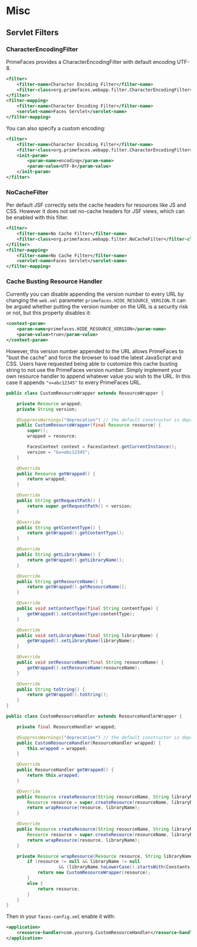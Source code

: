 # Misc

## Servlet Filters

### CharacterEncodingFilter

PrimeFaces provides a CharacterEncodingFilter with default encoding UTF-8.

```xml
<filter>
    <filter-name>Character Encoding Filter</filter-name>
    <filter-class>org.primefaces.webapp.filter.CharacterEncodingFilter</filter-class>
</filter>
<filter-mapping>
    <filter-name>Character Encoding Filter</filter-name>
    <servlet-name>Faces Servlet</servlet-name>
</filter-mapping>
```

You can also specify a custom encoding:

```xml
<filter>
    <filter-name>Character Encoding Filter</filter-name>
    <filter-class>org.primefaces.webapp.filter.CharacterEncodingFilter</filter-class>
    <init-param>
        <param-name>encoding</param-name>
        <param-value>UTF-8</param-value>
    </init-param>
</filter>
```

### NoCacheFilter

Per default JSF correctly sets the cache headers for resources like JS and CSS.
However it does not set no-cache headers for JSF views, which can be enabled with this filter.

```xml
<filter>
    <filter-name>No Cache Filter</filter-name>
    <filter-class>org.primefaces.webapp.filter.NoCacheFilter</filter-class>
</filter>
<filter-mapping>
    <filter-name>No Cache Filter</filter-name>
    <servlet-name>Faces Servlet</servlet-name>
</filter-mapping>
```

### Cache Busting Resource Handler

Currently you can disable appending the version number to every URL by changing the `web.xml` parameter `primefaces.HIDE_RESOURCE_VERSION`. 
It can be argued whether putting the version number on the URL is a security risk or not, but this property disables it:

```xml
<context-param>
    <param-name>primefaces.HIDE_RESOURCE_VERSION</param-name>
    <param-value>true</param-value>
</context-param>
```

However, this version number appended to the URL allows PrimeFaces to "bust the cache" and force the browser to load
the latest JavaScript and CSS.  Users have requested being able to customize this cache busting string to not use 
the PrimeFaces version number.  Simply implement your own resource handler to append whatever value you wish to the URL. In this
case it appends `"v=abc12345"` to every PrimeFaces URL.

```java
public class CustomResourceWrapper extends ResourceWrapper {

    private Resource wrapped;
    private String version;

    @SuppressWarnings("deprecation") // the default constructor is deprecated in JSF 2.3
    public CustomResourceWrapper(final Resource resource) {
        super();
        wrapped = resource;

        FacesContext context = FacesContext.getCurrentInstance();
        version = "&v=abc12345";
    }

    @Override
    public Resource getWrapped() {
        return wrapped;
    }

    @Override
    public String getRequestPath() {
        return super.getRequestPath() + version;
    }

    @Override
    public String getContentType() {
        return getWrapped().getContentType();
    }

    @Override
    public String getLibraryName() {
        return getWrapped().getLibraryName();
    }

    @Override
    public String getResourceName() {
        return getWrapped().getResourceName();
    }

    @Override
    public void setContentType(final String contentType) {
        getWrapped().setContentType(contentType);
    }

    @Override
    public void setLibraryName(final String libraryName) {
        getWrapped().setLibraryName(libraryName);
    }

    @Override
    public void setResourceName(final String resourceName) {
        getWrapped().setResourceName(resourceName);
    }

    @Override
    public String toString() {
        return getWrapped().toString();
    }
}

public class CustomResourceHandler extends ResourceHandlerWrapper {

    private final ResourceHandler wrapped;

    @SuppressWarnings("deprecation") // the default constructor is deprecated in JSF 2.3
    public CustomResourceHandler(ResourceHandler wrapped) {
        this.wrapped = wrapped;
    }

    @Override
    public ResourceHandler getWrapped() {
        return this.wrapped;
    }

    @Override
    public Resource createResource(String resourceName, String libraryName) {
        Resource resource = super.createResource(resourceName, libraryName);
        return wrapResource(resource, libraryName);
    }

    @Override
    public Resource createResource(String resourceName, String libraryName, String contentType) {
        Resource resource = super.createResource(resourceName, libraryName, contentType);
        return wrapResource(resource, libraryName);
    }

    private Resource wrapResource(Resource resource, String libraryName) {
        if (resource != null && libraryName != null
                    && (libraryName.toLowerCase().startsWith(Constants.LIBRARY))) {
            return new CustomResourceWrapper(resource);
        }
        else {
            return resource;
        }
    }
}

```

Then in your `faces-config.xml` enable it with:

```xml
<application>
    <resource-handler>com.yourorg.CustomResourceHandler</resource-handler>
</application>
```
